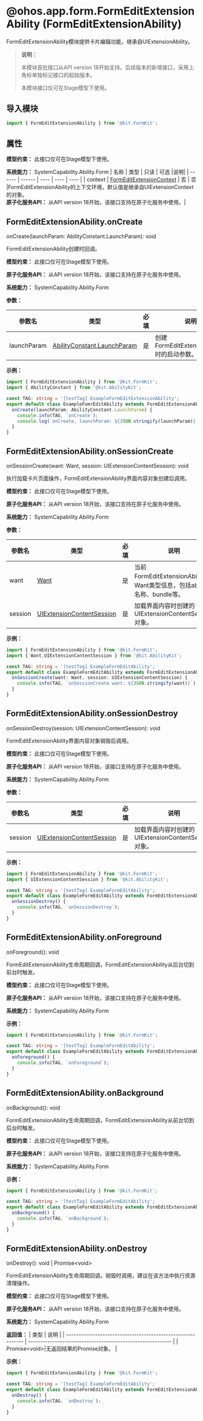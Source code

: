 # @ohos.app.form.FormEditExtensionAbility  (FormEditExtensionAbility)

FormEditExtensionAbility模块提供卡片编辑功能，继承自UIExtensionAbility。

> **说明：**
>
> 本模块首批接口从API version 18开始支持。后续版本的新增接口，采用上角标单独标记接口的起始版本。
>
> 本模块接口仅可在Stage模型下使用。

## 导入模块

```ts
import { FormEditExtensionAbility } from '@kit.FormKit';
```

## 属性
**模型约束：** 此接口仅可在Stage模型下使用。

**系统能力：** SystemCapability.Ability.Form
  | 名称 | 类型    | 只读 | 可选  |说明|
  | ------ | ------ | ---- | ---- | ---- |
  | context |  [FormEditExtensionContext](./js-apis-inner-application-formEditExtensionContext.md) | 否   | 否 |FormEditExtensionAbility的上下文环境，默认值是继承自UIExtensionContext的对象。<br/>**原子化服务API：** 从API version 18开始，该接口支持在原子化服务中使用。|

## FormEditExtensionAbility.onCreate

onCreate(launchParam: AbilityConstant.LaunchParam): void

FormEditExtensionAbility创建时回调。

**模型约束：** 此接口仅可在Stage模型下使用。

**原子化服务API：** 从API version 18开始，该接口支持在原子化服务中使用。

**系统能力：** SystemCapability.Ability.Form

**参数：**

  | 参数名 | 类型    | 必填 | 说明                                   |
  | ------ | ------ | ---- | ------------------------------------- |
  | launchParam |  [AbilityConstant.LaunchParam](../apis-ability-kit/js-apis-app-ability-abilityConstant.md#launchparam) | 是   | 创建FormEditExtensionAbility时的启动参数。                               |


**示例：**

```ts
import { FormEditExtensionAbility } from '@kit.FormKit';
import { AbilityConstant } from '@kit.AbilityKit';

const TAG: string = '[testTag] ExampleFormEditExtensionAbility';
export default class ExampleFomrEditAbility extends FormEditExtensionAbility {
  onCreate(launchParam: AbilityConstant.LaunchParam) {
    console.info(TAG, `onCreate`);
    console.log(`onCreate, launchParam: ${JSON.stringify(launchParam)}`);
  }
}
```

## FormEditExtensionAbility.onSessionCreate

onSessionCreate(want: Want, session: UIExtensionContentSession): void

执行加载卡片页面操作，FormEditExtensionAbility界面内容对象创建后调用。

**模型约束：** 此接口仅可在Stage模型下使用。

**原子化服务API：** 从API version 18开始，该接口支持在原子化服务中使用。

**系统能力：** SystemCapability.Ability.Form

**参数：**

  | 参数名 | 类型    | 必填 | 说明                                   |
  | ------ | ------ | ---- | ------------------------------------- |
  | want |  [Want](../apis-ability-kit/js-apis-app-ability-want.md) | 是   | 当前FormEditExtensionAbility的Want类型信息，包括ability名称、bundle等。|
  | session  |  [UIExtensionContentSession](../apis-ability-kit/js-apis-app-ability-uiExtensionContentSession.md)  | 是   | 加载界面内容时创建的UIExtensionContentSession对象。|


**示例：**

```ts
import { FormEditExtensionAbility } from '@kit.FormKit';
import { Want,UIExtensionContentSession } from '@kit.AbilityKit';

const TAG: string = '[testTag] ExampleFormEditAbility';
export default class ExampleFormEditAbility extends FormEditExtensionAbility {
  onSessionCreate(want: Want, session: UIExtensionContentSession) {
    console.info(TAG, `onSessionCreate want: ${JSON.stringify(want)}`);
  }
}
```

## FormEditExtensionAbility.onSessionDestroy

onSessionDestroy(session: UIExtensionContentSession): void

FormEditExtensionAbility界面内容对象销毁后调用。

**模型约束：** 此接口仅可在Stage模型下使用。

**原子化服务API：** 从API version 18开始，该接口支持在原子化服务中使用。

**系统能力：** SystemCapability.Ability.Form

**参数：**

  | 参数名 | 类型    | 必填 | 说明                                   |
  | ------ | ------ | ---- | ------------------------------------- |
  | session  |   [UIExtensionContentSession](../apis-ability-kit/js-apis-app-ability-uiExtensionContentSession.md)  | 是   | 加载界面内容时创建的UIExtensionContentSession对象。|


**示例：**

```ts
import { FormEditExtensionAbility } from '@kit.FormKit';
import { UIExtensionContentSession } from '@kit.AbilityKit';

const TAG: string = '[testTag] ExampleFormEditAbility';
export default class ExampleFormEditAbility extends FormEditExtensionAbility{
  onSessionDestroy() {
    console.info(TAG, `onSessionDestroy`);
  }
}
```
## FormEditExtensionAbility.onForeground

onForeground(): void

FormEditExtensionAbility生命周期回调，FormEditExtensionAbility从后台切到前台时触发。

**模型约束：** 此接口仅可在Stage模型下使用。

**原子化服务API：** 从API version 18开始，该接口支持在原子化服务中使用。

**系统能力：** SystemCapability.Ability.Form

**示例：**

```ts
import { FormEditExtensionAbility } from '@kit.FormKit';

const TAG: string = '[testTag] ExampleFormEditAbility';
export default class ExampleFormEditAbility extends FormEditExtensionAbility{
  onForeground() {
    console.info(TAG, `onForeground`);
  }
}
```
## FormEditExtensionAbility.onBackground

onBackground(): void

FormEditExtensionAbility生命周期回调，FormEditExtensionAbility从前台切到后台时触发。

**模型约束：** 此接口仅可在Stage模型下使用。

**原子化服务API：** 从API version 18开始，该接口支持在原子化服务中使用。

**系统能力：** SystemCapability.Ability.Form

**示例：**

```ts
import { FormEditExtensionAbility } from '@kit.FormKit';

const TAG: string = '[testTag] ExampleFormEditAbility';
export default class ExampleFormEditAbility extends FormEditExtensionAbility{
  onBackground() {
    console.info(TAG, `onBackground`);
  }
}
```

## FormEditExtensionAbility.onDestroy

onDestroy(): void | Promise&lt;void&gt;

FormEditExtensionAbility生命周期回调，销毁时调用，建议在该方法中执行资源清理操作。

**模型约束：** 此接口仅可在Stage模型下使用。

**原子化服务API：** 从API version 18开始，该接口支持在原子化服务中使用。

**系统能力：** SystemCapability.Ability.Form

**返回值：**
| 类型                                                         | 说明                                                        |
| ------------------------------------------------------------ | ----------------------------------------------------------- |
| Promise&lt;void&gt;|无返回结果的Promise对象。  |

**示例：**

```ts
import { FormEditExtensionAbility } from '@kit.FormKit';

const TAG: string = '[testTag] ExampleFormEditAbility';
export default class ExampleFormEditAbility extends FormEditExtensionAbility{
  onDestroy() {
    console.info(TAG, `onDestroy`);
  }
}
```